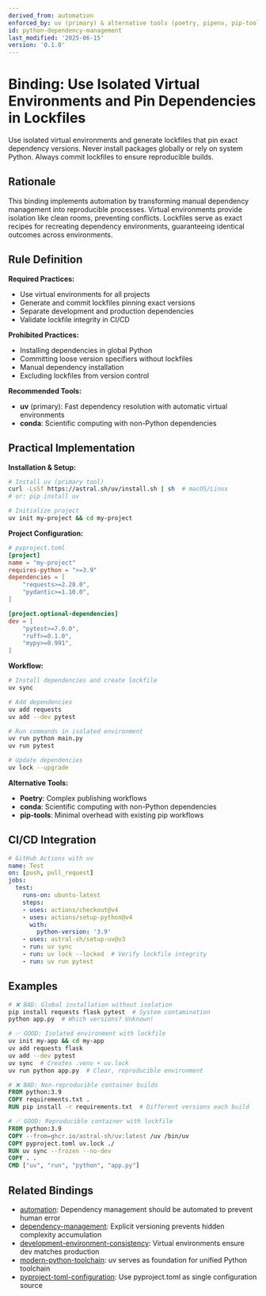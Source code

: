 ```yaml
---
derived_from: automation
enforced_by: uv (primary) & alternative tools (poetry, pipenv, pip-tools) & CI lockfile validation
id: python-dependency-management
last_modified: '2025-06-15'
version: '0.1.0'
---
```

# Binding: Use Isolated Virtual Environments and Pin Dependencies in Lockfiles

Use isolated virtual environments and generate lockfiles that pin exact dependency versions. Never install packages globally or rely on system Python. Always commit lockfiles to ensure reproducible builds.

## Rationale

This binding implements automation by transforming manual dependency management into reproducible processes. Virtual environments provide isolation like clean rooms, preventing conflicts. Lockfiles serve as exact recipes for recreating dependency environments, guaranteeing identical outcomes across environments.

## Rule Definition

**Required Practices:**
- Use virtual environments for all projects
- Generate and commit lockfiles pinning exact versions
- Separate development and production dependencies
- Validate lockfile integrity in CI/CD

**Prohibited Practices:**
- Installing dependencies in global Python
- Committing loose version specifiers without lockfiles
- Manual dependency installation
- Excluding lockfiles from version control

**Recommended Tools:**
- **uv** (primary): Fast dependency resolution with automatic virtual environments
- **conda**: Scientific computing with non-Python dependencies

## Practical Implementation

**Installation & Setup:**

```bash
# Install uv (primary tool)
curl -LsSf https://astral.sh/uv/install.sh | sh  # macOS/Linux
# or: pip install uv

# Initialize project
uv init my-project && cd my-project
```

**Project Configuration:**

```toml
# pyproject.toml
[project]
name = "my-project"
requires-python = ">=3.9"
dependencies = [
    "requests>=2.28.0",
    "pydantic>=1.10.0",
]

[project.optional-dependencies]
dev = [
    "pytest>=7.0.0",
    "ruff>=0.1.0",
    "mypy>=0.991",
]
```

**Workflow:**

```bash
# Install dependencies and create lockfile
uv sync

# Add dependencies
uv add requests
uv add --dev pytest

# Run commands in isolated environment
uv run python main.py
uv run pytest

# Update dependencies
uv lock --upgrade
```

**Alternative Tools:**
- **Poetry**: Complex publishing workflows
- **conda**: Scientific computing with non-Python dependencies
- **pip-tools**: Minimal overhead with existing pip workflows

## CI/CD Integration

```yaml
# GitHub Actions with uv
name: Test
on: [push, pull_request]
jobs:
  test:
    runs-on: ubuntu-latest
    steps:
    - uses: actions/checkout@v4
    - uses: actions/setup-python@v4
      with:
        python-version: '3.9'
    - uses: astral-sh/setup-uv@v3
    - run: uv sync
    - run: uv lock --locked  # Verify lockfile integrity
    - run: uv run pytest
```

## Examples

```bash
# ❌ BAD: Global installation without isolation
pip install requests flask pytest  # System contamination
python app.py  # Which versions? Unknown!
```

```bash
# ✅ GOOD: Isolated environment with lockfile
uv init my-app && cd my-app
uv add requests flask
uv add --dev pytest
uv sync  # Creates .venv + uv.lock
uv run python app.py  # Clear, reproducible environment
```

```dockerfile
# ❌ BAD: Non-reproducible container builds
FROM python:3.9
COPY requirements.txt .
RUN pip install -r requirements.txt  # Different versions each build
```

```dockerfile
# ✅ GOOD: Reproducible container with lockfile
FROM python:3.9
COPY --from=ghcr.io/astral-sh/uv:latest /uv /bin/uv
COPY pyproject.toml uv.lock ./
RUN uv sync --frozen --no-dev
COPY . .
CMD ["uv", "run", "python", "app.py"]
```

## Related Bindings

- [automation](../../../tenets/automation.md): Dependency management should be automated to prevent human error
- [dependency-management](../../core/dependency-management.md): Explicit versioning prevents hidden complexity accumulation
- [development-environment-consistency](../../core/development-environment-consistency.md): Virtual environments ensure dev matches production
- [modern-python-toolchain](modern-python-toolchain.md): uv serves as foundation for unified Python toolchain
- [pyproject-toml-configuration](pyproject-toml-configuration.md): Use pyproject.toml as single configuration source
